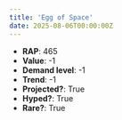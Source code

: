 ```yaml
---
title: 'Egg of Space'
date: 2025-08-06T00:00:00Z
---
```

- **RAP**: 465
- **Value**: -1
- **Demand level**: -1
- **Trend**: -1
- **Projected?**: True
- **Hyped?**: True
- **Rare?**: True
